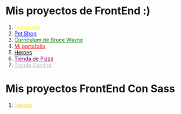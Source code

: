 
<h1>Mis proyectos de FrontEnd :)</h1>

<ol>
  <li><a href='https://erasmoh24.github.io/Front_End/LemonPie' style='color:yellow;'>Lemon pie</a></li>
  <li><a href='https://erasmoh24.github.io/Front_End/petShop' style='color:blue;'>Pet Shop</a></li>
  <li><a href='https://erasmoh24.github.io/Front_End/curriculum' style='color:green;'>Curriculum de Bruce Wayne</a></li>
  <li><a href='https://erasmoh24.github.io/Front_End/CvPropio' style='color:red;'>Mi portafolio</a></li>
  <li><a href='https://erasmoh24.github.io/Front_End/Heroes' style='color:black;'>Heroes</a></li>
  <li><a href='https://erasmoh24.github.io/Front_End/tiendaPizza' style='color:purple;'>Tienda de Pizza</a></li>
  <li><a href='https://erasmoh24.github.io/Front_End/tiendaGaming' style='color:silver'>Tienda Gaming</a></li>
</ol>

<h1>Mis proyectos FrontEnd Con Sass</h1>

<ol>

  <li><a href="https://erasmoh24.github.io/Front_End/HeroesSass" style='color:gold'>Heroes</a></li>

</ol>
